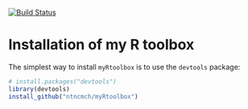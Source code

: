 [![Build Status](https://travis-ci.org/ntncmch/myRtoolbox.svg?branch=master)](https://travis-ci.org/ntncmch/myRtoolbox)
# Installation of my R toolbox

The simplest way to install `myRtoolbox` is to use the `devtools` package:

```r
# install.packages("devtools")
library(devtools)
install_github("ntncmch/myRtoolbox")
```
